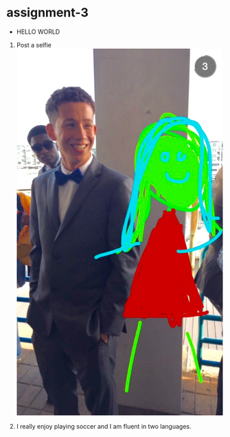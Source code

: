 # assignment-3

* HELLO WORLD


1. Post a selfie
![alt text][selfie]

[selfie]: https://github.com/ece-09363/hello-world-uribet6/blob/master/IMG_4459%20(Edited).PNG

2. I really enjoy playing soccer and I am fluent in two languages.
